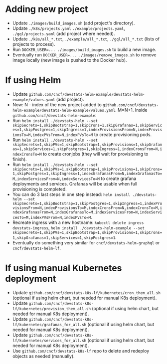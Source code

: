 # Adding new project

- Update `./images/build_images.sh` (add project's directory).
- Update `./k8s/projects.yaml` `./example/projects.yaml`, `./gql/projects.yaml` (add project where needed).
- Update `./k8s/all_*.txt`, `./example/all_*.txt`, `./gql/all_*.txt` (lists of projects to process).
- Run `DOCKER_USER=... ./images/build_images.sh` to build a new image.
- Eventually run `DOCKER_USER=... ./images/remove_images.sh` to remove image locally (new image is pushed to the Docker hub).


# If using Helm

- Update `github.com/cncf/devstats-helm-example/devstats-helm-example/values.yaml` (add project).
- Now: N - index of the new project added to `github.com/cncf/devstats-helm-example/devstats-helm-example/values.yaml`. M=N+1. Inside `github.com/cncf/devstats-helm-example`:
- Run `helm install ./devstats-helm --set skipSecrets=1,skipBootstrap=1,skipCrons=1,skipGrafanas=1,skipServices=1,skipPostgres=1,skipIngress=1,indexProvisionsFrom=N,indexProvisionsTo=M,indexPVsFrom=N,indexPVsTo=M` to create provisioning pods.
- Run `helm install ./devstats-helm --set skipSecrets=1,skipPVs=1,skipBootstrap=1,skipProvisions=1,skipGrafanas=1,skipServices=1,skipPostgres=1,skipIngress=1,indexCronsFrom=N,indexCronsTo=M` to create cronjobs (they will wait for provisioning to finish).
- Run `helm install ./devstats-helm --set skipSecrets=1,skipPVs=1,skipBootstrap=1,skipProvisions=1,skipCrons=1,skipPostgres=1,skipIngress=1,indexGrafanasFrom=N,indexGrafanasTo=M,indexServicesFrom=N,indexServicesTo=M` to create grafana deployments and services. Grafanas will be usable when full provisioning is completed.
- You can do 3 last steps in one step instead: `helm install ./devstats-helm --set skipSecrets=1,skipBootstrap=1,skipPostgres=1,skipIngress=1,indexProvisionsFrom=N,indexProvisionsTo=M,indexCronsFrom=N,indexCronsTo=M,indexGrafanasFrom=N,indexGrafanasTo=M,indexServicesFrom=N,indexServicesTo=M,indexPVsFrom=N,indexPVsTo=M`.
- Recreate ingress with a new hostname: `kubectl delete ingress devstats-ingress`, `helm install ./devstats-helm-example --set skipSecrets=1,skipPVs=1,skipBootstrap=1,skipProvisions=1,skipCrons=1,skipGrafanas=1,skipServices=1,skipPostgres=1`.
- Eventually do something very similar for `cncf/devstats-helm-graphql` or `cncf/devstats-helm-lf`.


# If using manual Kubernetes deployment

- Update `github.com/cncf/devstats-k8s-lf/kubernetes/cron_them_all.sh` (optional if using helm chart, but needed for manual K8s deployment).
- Update `github.com/cncf/devstats-k8s-lf/kubernetes/provision_them_all.sh` (optional if using helm chart, but needed for manual K8s deployment).
- Update `github.com/cncf/devstats-k8s-lf/kubernetes/grafanas_for_all.sh` (optional if using helm chart, but needed for manual K8s deployment).
- Update `github.com/cncf/devstats-k8s-lf/kubernetes/services_for_all.sh` (optional if using helm chart, but needed for manual K8s deployment).
- Use `github.com/cncf/devstats-k8s-lf` repo to delete and redeploy objects as needed (manually).
